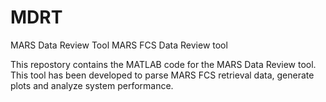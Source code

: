 # MDRT
MARS Data Review Tool
MARS FCS Data Review tool

This repostory contains the MATLAB code for the MARS Data Review tool. This tool has been developed to parse MARS FCS retrieval data, generate plots and analyze system performance.